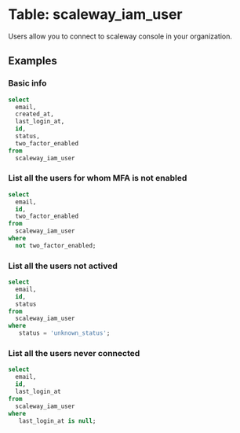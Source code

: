 # Table: scaleway_iam_user

Users allow you to connect to scaleway console in your organization.

## Examples

### Basic info

```sql
select
  email,
  created_at,
  last_login_at,
  id,
  status,
  two_factor_enabled
from
  scaleway_iam_user
```

### List all the users for whom MFA is not enabled

```sql
select
  email,
  id,
  two_factor_enabled
from
  scaleway_iam_user
where
  not two_factor_enabled;
```

### List all the users not actived

```sql
select
  email,
  id,
  status
from
  scaleway_iam_user
where
   status = 'unknown_status';
```

### List all the users never connected

```sql
select
  email,
  id,
  last_login_at
from
  scaleway_iam_user
where
   last_login_at is null;
